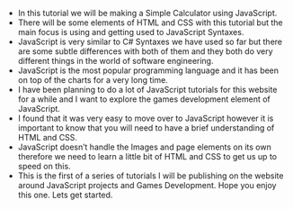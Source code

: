 - In this tutorial we will be making a Simple Calculator using JavaScript.
- There will be some elements of HTML and CSS with this tutorial but the main focus is using and getting used to JavaScript Syntaxes.
- JavaScript is very similar to C# Syntaxes we have used so far but there are some subtle differences with both of them and they both do very different things in the world of software engineering.
- JavaScript is the most popular programming language and it has been on top of the charts for a very long time.
- I have been planning to do a lot of JavaScript tutorials for this website for a while and I want to explore the games development element of JavaScript.
- I found that it was very easy to move over to JavaScript however it is important to know that you will need to have a brief understanding of HTML and CSS.
- JavaScript doesn’t handle the Images and page elements on its own therefore we need to learn a little bit of HTML and CSS to get us up to speed on this.
- This is the first of a series of tutorials I will be publishing on the website around JavaScript projects and Games Development. Hope you enjoy this one. Lets get started.
